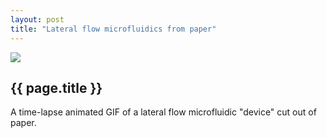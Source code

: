 ```yaml
---
layout: post
title: "Lateral flow microfluidics from paper"
---
```


![](http://wgrover.com/images/lateral_flow.gif)

{{ page.title }}
----------------

A time-lapse animated GIF of a lateral flow microfluidic "device" cut out of paper.
<br><br><br><br><br><br><br><br><br><br><br><br><br><br><br><br><br><br><br><br><br><br>